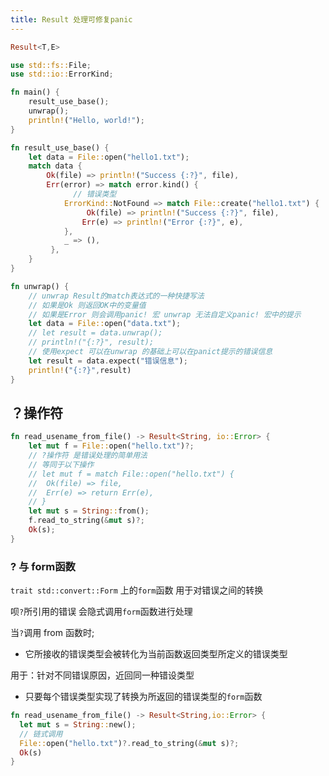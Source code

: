 ```yaml
---
title: Result 处理可修复panic
---
```


```rust
Result<T,E>
```

```rust
use std::fs::File;
use std::io::ErrorKind;

fn main() {
    result_use_base();
    unwrap();
    println!("Hello, world!");
}

fn result_use_base() {
    let data = File::open("hello1.txt");
    match data {
        Ok(file) => println!("Success {:?}", file),
        Err(error) => match error.kind() {
	          // 错误类型
            ErrorKind::NotFound => match File::create("hello1.txt") {
                 Ok(file) => println!("Success {:?}", file),
                Err(e) => println!("Error {:?}", e),
            },
            _ => (),
         },
    }
}

fn unwrap() {
    // unwrap Result的match表达式的一种快捷写法
    // 如果是Ok 则返回OK中的变量值
    // 如果是Error 则会调用panic! 宏 unwrap 无法自定义panic! 宏中的提示
    let data = File::open("data.txt");
    // let result = data.unwrap();
    // println!("{:?}", result);
    // 使用expect 可以在unwrap 的基础上可以在panict提示的错误信息
    let result = data.expect("错误信息");
    println!("{:?}",result)
}

```

## ？操作符

```rust
fn read_usename_from_file() -> Result<String, io::Error> {
    let mut f = File::open("hello.txt")?;
    // ?操作符 是错误处理的简单用法
    // 等同于以下操作
    // let mut f = match File::open("hello.txt") {
    //  Ok(file) => file,
    //  Err(e) => return Err(e),
    // }
    let mut s = String::from();
    f.read_to_string(&mut s)?;
    Ok(s);
}
```

### ? 与 form函数

`trait std::convert::Form` 上的`form`函数 用于对错误之间的转换

呗`?`所引用的错误 会隐式调用`form`函数进行处理

当`?`调用 from 函数时;

- 它所接收的错误类型会被转化为当前函数返回类型所定义的错误类型

用于：针对不同错误原因，近回同一种错设类型

- 只要每个错误类型实现了转换为所返回的错误类型的`form`函数

```rust
fn read_usename_from_file() -> Result<String,io::Error> {
  let mut s = String::new();
  // 链式调用
  File::open("hello.txt")?.read_to_string(&mut s)?;
  Ok(s)
}
```

